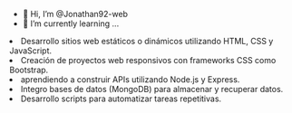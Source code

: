 - 👋 Hi, I’m @Jonathan92-web
- 🌱 I’m currently learning ...

<li>Desarrollo sitios web estáticos o dinámicos utilizando HTML, CSS y JavaScript.</li>
<li>Creación de proyectos web responsivos con frameworks CSS como Bootstrap.
</li>
<li>aprendiendo a construir APIs utilizando Node.js y Express.
</li>
<li>Integro bases de datos (MongoDB) para almacenar y recuperar datos.
</li>
<li>Desarrollo scripts para automatizar tareas repetitivas.
</li>

<!---
Jonathan92-web/J
<li></li>onathan92-web is a ✨ special ✨ repository because its `README.md` (this file) appears on your GitHub profile.
You can click the Preview link to take a look at your changes.
--->
